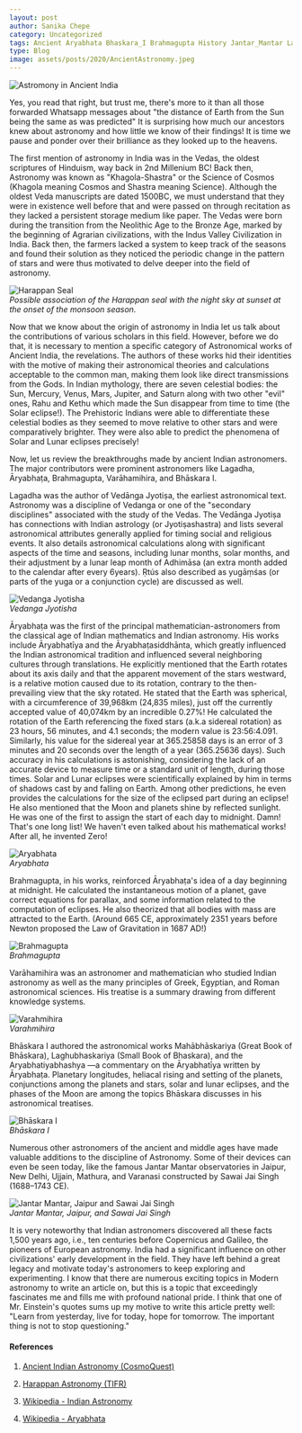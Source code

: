 ```yaml
---
layout: post
author: Sanika Chepe
category: Uncategorized
tags: Ancient Aryabhata Bhaskara_I Brahmagupta History Jantar_Mantar Lagadha Physics Sawai_Jai_Singh Science Varahmihira
type: Blog
image: assets/posts/2020/AncientAstronomy.jpeg
---
```

![Astromony in Ancient India](../assets/posts/2020/AncientAstronomy.jpeg)

Yes, you read that right, but trust me, there's more to it than all those forwarded Whatsapp messages about "the distance of Earth from the Sun being the same as was predicted" It is surprising how much our ancestors knew about astronomy and how little we know of their findings! It is time we pause and ponder over their brilliance as they looked up to the heavens.

The first mention of astronomy in India was in the Vedas, the oldest scriptures of Hinduism, way back in 2nd Millenium BC! Back then, Astronomy was known as "Khagola-Shastra" or the Science of Cosmos (Khagola meaning Cosmos and Shastra meaning Science). Although the oldest Veda manuscripts are dated 1500BC, we must understand that they were in existence well before that and were passed on through recitation as they lacked a persistent storage medium like paper. The Vedas were born during the transition from the Neolithic Age to the Bronze Age, marked by the beginning of Agrarian civilizations, with the Indus Valley Civilization in India. Back then, the farmers lacked a system to keep track of the seasons and found their solution as they noticed the periodic change in the pattern of stars and were thus motivated to delve deeper into the field of astronomy.

![Harappan Seal](https://i.imgur.com/Fxtk9Fvh.png)\
*Possible association of the Harappan seal with the night sky at sunset at the onset of the monsoon season.*

Now that we know about the origin of astronomy in India let us talk about the contributions of various scholars in this field. However, before we do that, it is necessary to mention a specific category of Astronomical works of Ancient India, the revelations. The authors of these works hid their identities with the motive of making their astronomical theories and calculations acceptable to the common man, making them look like direct transmissions from the Gods. In Indian mythology, there are seven celestial bodies: the Sun, Mercury, Venus, Mars, Jupiter, and Saturn along with two other "evil" ones, Rahu and Kethu which made the Sun disappear from time to time (the Solar eclipse!). The Prehistoric Indians were able to differentiate these celestial bodies as they seemed to move relative to other stars and were comparatively brighter. They were also able to predict the phenomena of Solar and Lunar eclipses precisely!

Now, let us review the breakthroughs made by ancient Indian astronomers. The major contributors were prominent astronomers like Lagadha, Āryabhaṭa, Brahmagupta, Varāhamihira, and Bhāskara I.

Lagadha was the author of Vedānga Jyotiṣa, the earliest astronomical text. Astronomy was a discipline of Vedanga or one of the "secondary disciplines" associated with the study of the Vedas. The Vedānga Jyotiṣa has connections with Indian astrology (or Jyotiṣashastra) and lists several astronomical attributes generally applied for timing social and religious events. It also details astronomical calculations along with significant aspects of the time and seasons, including lunar months, solar months, and their adjustment by a lunar leap month of Adhimāsa (an extra month added to the calendar after every 6years). Ṛtús also described as yugāṃśas (or parts of the yuga or a conjunction cycle) are discussed as well.

![Vedanga Jyotisha](https://i.imgur.com/XFnPPX8h.png)\
*Vedanga Jyotisha*

Āryabhaṭa was the first of the principal mathematician-astronomers from the classical age of Indian mathematics and Indian astronomy. His works include Āryabhatīya and the Āryabhaṭasiddhānta, which greatly influenced the Indian astronomical tradition and influenced several neighboring cultures through translations. He explicitly mentioned that the Earth rotates about its axis daily and that the apparent movement of the stars westward, is a relative motion caused due to its rotation, contrary to the then-prevailing view that the sky rotated. He stated that the Earth was spherical, with a circumference of 39,968km (24,835 miles), just off the currently accepted value of 40,074km by an incredible 0.27%! He calculated the rotation of the Earth referencing the fixed stars (a.k.a sidereal rotation) as 23 hours, 56 minutes, and 4.1 seconds; the modern value is 23:56:4.091. Similarly, his value for the sidereal year at 365.25858 days is an error of 3 minutes and 20 seconds over the length of a year (365.25636 days). Such accuracy in his calculations is astonishing, considering the lack of an accurate device to measure time or a standard unit of length, during those times. Solar and Lunar eclipses were scientifically explained by him in terms of shadows cast by and falling on Earth. Among other predictions, he even provides the calculations for the size of the eclipsed part during an eclipse! He also mentioned that the Moon and planets shine by reflected sunlight. He was one of the first to assign the start of each day to midnight. Damn! That's one long list! We haven't even talked about his mathematical works! After all, he invented Zero!

![Aryabhata](https://i.imgur.com/V86fhwLh.png)\
*Aryabhata*

Brahmagupta, in his works, reinforced Āryabhaṭa's idea of a day beginning at midnight. He calculated the instantaneous motion of a planet, gave correct equations for parallax, and some information related to the computation of eclipses. He also theorized that all bodies with mass are attracted to the Earth. (Around 665 CE, approximately 2351 years before Newton proposed the Law of Gravitation in 1687 AD!)

![Brahmagupta](https://i.imgur.com/wVJMgdfh.png)\
*Brahmagupta*

Varāhamihira was an astronomer and mathematician who studied Indian astronomy as well as the many principles of Greek, Egyptian, and Roman astronomical sciences. His treatise is a summary drawing from different knowledge systems.

![Varahmihira](https://i.imgur.com/ZkD4XzIh.png)\
*Varahmihira*

Bhāskara I authored the astronomical works Mahābhāskariya (Great Book of Bhāskara), Laghubhaskariya (Small Book of Bhaskara), and the Aryabhatiyabhashya —a commentary on the Āryabhatīya written by Āryabhaṭa. Planetary longitudes, heliacal rising and setting of the planets, conjunctions among the planets and stars, solar and lunar eclipses, and the phases of the Moon are among the topics Bhāskara discusses in his astronomical treatises.

![Bhāskara I](https://i.imgur.com/BE0VOyWh.png)\
*Bhāskara I*

Numerous other astronomers of the ancient and middle ages have made valuable additions to the discipline of Astronomy. Some of their devices can even be seen today, like the famous Jantar Mantar observatories in Jaipur, New Delhi, Ujjain, Mathura, and Varanasi constructed by Sawai Jai Singh (1688–1743 CE).

![Jantar Mantar, Jaipur and Sawai Jai Singh](https://i.imgur.com/GVDZHNqh.png)\
*Jantar Mantar, Jaipur, and Sawai Jai Singh*

It is very noteworthy that Indian astronomers discovered all these facts 1,500 years ago, i.e., ten centuries before Copernicus and Galileo, the pioneers of European astronomy. India had a significant influence on other civilizations' early development in the field. They have left behind a great legacy and motivate today's astronomers to keep exploring and experimenting. I know that there are numerous exciting topics in Modern astronomy to write an article on, but this is a topic that exceedingly fascinates me and fills me with profound national pride. I think that one of Mr. Einstein's quotes sums up my motive to write this article pretty well: "Learn from yesterday, live for today, hope for tomorrow. The important thing is not to stop questioning."

#### References

1. [Ancient Indian Astronomy (CosmoQuest)](https://cosmoquest.org/x/365daysofastronomy/2009/04/19/april-19th-ancient-indian-astronomy/)

2. [Harappan Astronomy (TIFR)](https://www.tifr.res.in/~archaeo/papers/Harappan%20Civilisation/Harappan%20Astronomy.pdf)

3. [Wikipedia - Indian Astronomy](https://en.wikipedia.org/wiki/Indian_astronomy)

4. [Wikipedia - Aryabhata](https://en.wikipedia.org/wiki/Aryabhata)
